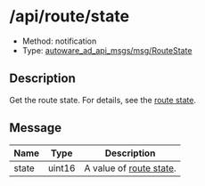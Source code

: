 # /api/route/state

- Method: notification
- Type: [autoware_ad_api_msgs/msg/RouteState](../../../types/autoware_ad_api_msgs/msg/route_state.md)

## Description

Get the route state. For details, see the [route state](../../../features/route.md).

## Message

| Name  | Type   | Description                                           |
| ----- | ------ | ----------------------------------------------------- |
| state | uint16 | A value of [route state](../../../features/route.md). |
